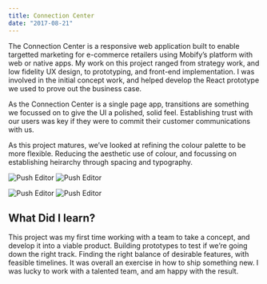 ```yaml
---
title: Connection Center
date: "2017-08-21"
---
```


The Connection Center is a responsive web application built to enable targetted marketing for e-commerce retailers using Mobify’s platform with web or native apps.
My work on this project ranged from strategy work, and low fidelity UX design, to prototyping, and front-end implementation. I was involved in the initial concept work, and helped develop the React prototype we used to prove out the business case.

As the Connection Center is a single page app, transitions are something we focussed on to give the UI a polished, solid feel. Establishing trust with our users was key if they were to commit their customer communications with us.

As this project matures, we’ve looked at refining the colour palette to be more flexible. Reducing the aesthetic use of colour, and focussing on establishing heirarchy through spacing and typography.

![Push Editor](/images/connection-center/app-push-editor.png)
![Push Editor](/images/connection-center/app-push-editor-mobile.png)

![Push Editor](/images/connection-center/manage-test-browsers.png)
![Push Editor](/images/connection-center/add-app-push.png)

## What Did I learn?

This project was my first time working with a team to take a concept, and develop it into a viable product. Building prototypes to test if we’re going down the right track. Finding the right balance of desirable features, with feasible timelines. It was overall an exercise in how to ship something new. I was lucky to work with a talented team, and am happy with the result.
